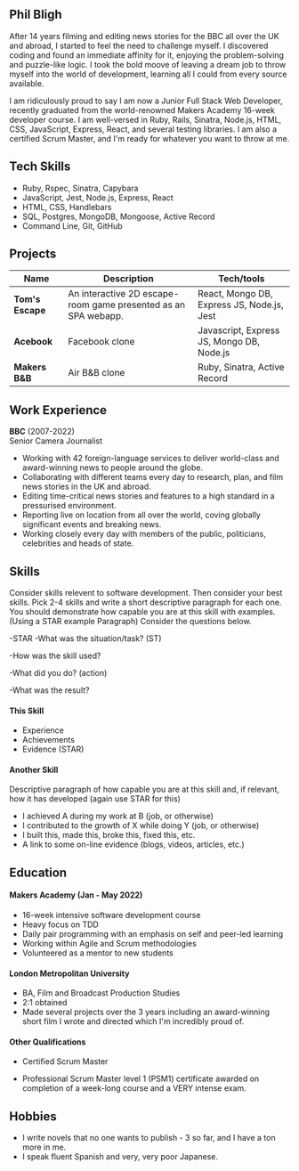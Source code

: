 ## Phil Bligh
After 14 years filming and editing news stories for the BBC all over the UK and abroad, I started to feel the need to challenge myself. I discovered coding and found an immediate affinity for it, enjoying the problem-solving and puzzle-like logic. I took the bold moove of leaving a dream job to throw myself into the world of development, learning all I could from every source available. 

I am ridiculously proud to say I am now a Junior Full Stack Web Developer, recently graduated from the world-renowned Makers Academy 16-week developer course. I am well-versed in Ruby, Rails, Sinatra, Node.js, HTML, CSS, JavaScript, Express, React, and several testing libraries. I am also a certified Scrum Master, and I'm ready for whatever you want to throw at me.   

## Tech Skills
- Ruby, Rspec, Sinatra, Capybara
- JavaScript, Jest, Node.js, Express, React
- HTML, CSS, Handlebars
- SQL, Postgres, MongoDB, Mongoose, Active Record
- Command Line, Git, GitHub 

## Projects

| Name                         | Description       | Tech/tools        |
| ---------------------------- | ----------------- | ----------------- |
| **Tom's Escape**            | An interactive 2D escape-room game presented as an SPA webapp. | React, Mongo DB, Express JS, Node.js, Jest |
| **Acebook** | Facebook clone | Javascript, Express JS, Mongo DB, Node.js |
| **Makers B&B** | Air B&B clone | Ruby, Sinatra, Active Record |

## Work Experience

**BBC** (2007-2022)  
Senior Camera Journalist
- Working with 42 foreign-language services to deliver world-class and award-winning news to people around the globe.
- Collaborating with different teams every day to research, plan, and film news stories in the UK and abroad.
- Editing time-critical news stories and features to a high standard in a pressurised environment.  
- Reporting live on location from all over the world, coving globally significant events and breaking news.
- Working closely every day with members of the public, politicians, celebrities and heads of state.

## Skills

Consider skills relevent to software development. Then consider your best skills. Pick 2-4 skills and write a short descriptive paragraph for each one. You should demonstrate how capable you are at this skill with examples.
(Using a STAR example Paragraph) Consider the questions below.

-STAR
-What was the situation/task? (ST)

-How was the skill used?

-What did you do? (action)

-What was the result?


#### This Skill

- Experience
- Achievements
- Evidence (STAR)

#### Another Skill

Descriptive paragraph of how capable you are at this skill and, if relevant, how it has developed (again use STAR for this)

- I achieved A during my work at B (job, or otherwise)
- I contributed to the growth of X while doing Y (job, or otherwise)
- I built this, made this, broke this, fixed this, etc.
- A link to some on-line evidence (blogs, videos, articles, etc.)

## Education

#### Makers Academy (Jan - May 2022)
- 16-week intensive software development course
- Heavy focus on TDD
- Daily pair programming with an emphasis on self and peer-led learning
- Working within Agile and Scrum methodologies
- Volunteered as a mentor to new students

#### London Metropolitan University

- BA, Film and Broadcast Production Studies
- 2:1 obtained
- Made several projects over the 3 years including an award-winning short film I wrote and directed which I'm incredibly proud of. 

#### Other Qualifications

- Certified Scrum Master

- Professional Scrum Master level 1 (PSM1) certificate awarded on completion of a week-long course and a VERY intense exam. 

## Hobbies

- I write novels that no one wants to publish - 3 so far, and I have a ton more in me. 
- I speak fluent Spanish and very, very poor Japanese. 